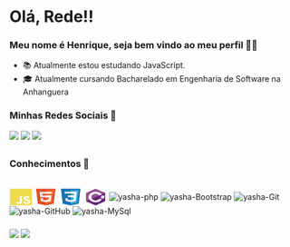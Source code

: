 # Olá, Rede!!
### Meu nome é Henrique, seja bem vindo ao meu perfil 👨‍💻

 - 📚 Atualmente estou estudando JavaScript.
 - 🎓 Atualmente cursando Bacharelado em Engenharia de Software na Anhanguera

### Minhas Redes Sociais 🔗
<div> 
  <a href="https://instagram.com/henriquev_jesus" target="_blank"><img src="https://img.shields.io/badge/-Instagram-%23E4405F?style=for-the-badge&logo=instagram&logoColor=white" target="_blank"></a>
  <a href = "mailto:henriquerkn@gmail.com"><img src="https://img.shields.io/badge/-Gmail-%23333?style=for-the-badge&logo=gmail&logoColor=white" target="_blank"></a>
  <a href="https://www.linkedin.com/in/henrique-vieira-de-jesus-749932203" target="_blank"><img src="https://img.shields.io/badge/-LinkedIn-%230077B5?style=for-the-badge&logo=linkedin&logoColor=white" target="_blank"></a> 
  
</div>

 ##
 ### Conhecimentos 🔆
 
<div style="display: inline_block"><br>
  <img align="center" alt="yasha-Js" height="30" width="40" src="https://raw.githubusercontent.com/devicons/devicon/master/icons/javascript/javascript-plain.svg">
  <img align="center" alt="yasha-HTML" height="30" width="40" src="https://raw.githubusercontent.com/devicons/devicon/master/icons/html5/html5-original.svg">
  <img align="center" alt="yasha-CSS" height="30" width="40" src="https://raw.githubusercontent.com/devicons/devicon/master/icons/css3/css3-original.svg">
  <img align="center" alt="yasha-Csharp" height="30" width="40" src="https://raw.githubusercontent.com/devicons/devicon/master/icons/csharp/csharp-original.svg">
  <img align="center" alt="yasha-php" height="30" width="40" src="https://cdn.jsdelivr.net/gh/devicons/devicon/icons/php/php-plain.svg">
  <img align="center" alt="yasha-Bootstrap" height="30" width="40"  src="https://cdn.jsdelivr.net/gh/devicons/devicon/icons/bootstrap/bootstrap-original.svg" >
  <img align="center" alt="yasha-Git" height="30" width="40" src="https://cdn.jsdelivr.net/gh/devicons/devicon/icons/git/git-original.svg" >
  <img align="center" alt="yasha-GitHub" height="30" width="40" src="https://cdn.jsdelivr.net/gh/devicons/devicon/icons/github/github-original.svg" >
  <img align="center" alt="yasha-MySql" height="30" width="40" src="https://cdn.jsdelivr.net/gh/devicons/devicon/icons/mysql/mysql-original.svg" >
 
</div>

 ###
 
<div>
  <a src="http://github.com/henriquevdev">
    <img height="170"src="https://github-readme-stats.vercel.app/api?username=henriquevdev&show_icons=true&theme=dark">
    <img height="170"src="https://github-readme-stats.vercel.app/api/top-langs/?username=henriquevdev&layout=donut&hide=hack&theme=dark">
</div>


  
  
